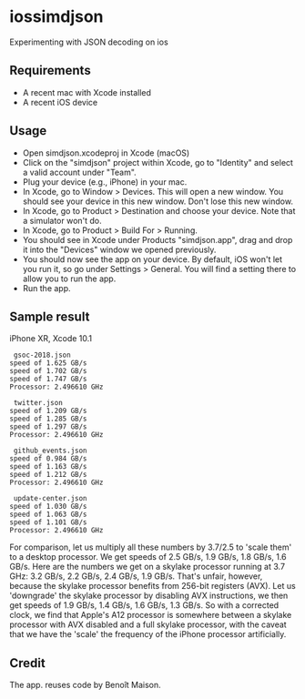 # iossimdjson
Experimenting with JSON decoding on ios 

## Requirements

- A recent mac with Xcode installed
- A recent iOS device


## Usage

- Open simdjson.xcodeproj in Xcode (macOS) 
- Click on the "simdjson" project within Xcode, go to "Identity" and select a valid account under "Team".
- Plug your device (e.g., iPhone) in your mac.
- In Xcode, go to Window > Devices. This will open a new window. You should see your device in this new window. Don't lose this new window.
- In Xcode, go to Product > Destination and choose your device. Note that a simulator won't do.
- In Xcode, go to Product > Build For > Running.
- You should see in Xcode under Products "simdjson.app", drag and drop it into the "Devices" window we opened previously.
- You should now see the app on your device. By default, iOS won't let you run it, so go under Settings > General. You will find a setting there to allow you to run the app.
- Run the app.

## Sample result

iPhone XR, Xcode 10.1
```
 gsoc-2018.json 
speed of 1.625 GB/s 
speed of 1.702 GB/s 
speed of 1.747 GB/s 
Processor: 2.496610 GHz 

 twitter.json 
speed of 1.209 GB/s 
speed of 1.285 GB/s 
speed of 1.297 GB/s 
Processor: 2.496610 GHz 

 github_events.json 
speed of 0.984 GB/s 
speed of 1.163 GB/s 
speed of 1.212 GB/s 
Processor: 2.496610 GHz 

 update-center.json 
speed of 1.030 GB/s 
speed of 1.063 GB/s 
speed of 1.101 GB/s 
Processor: 2.496610 GHz 
```

For comparison, let us multiply all these numbers by 3.7/2.5 to 'scale them' to a desktop processor.
We get speeds of 2.5 GB/s, 1.9 GB/s, 1.8 GB/s, 1.6 GB/s.
Here are the numbers we get on a skylake processor running at 3.7 GHz: 
3.2 GB/s, 2.2 GB/s, 2.4 GB/s, 1.9 GB/s.
That's unfair, however, because the skylake processor benefits from 256-bit registers (AVX).
Let us 'downgrade' the skylake processor by disabling AVX instructions, we then 
get speeds of 1.9 GB/s, 1.4 GB/s, 1.6 GB/s, 1.3 GB/s. So with a corrected clock, we find
that Apple's A12 processor is somewhere between a skylake processor with AVX disabled and
a full skylake processor, with the caveat that we have the 'scale' the frequency of the iPhone processor
artificially.



## Credit


The app. reuses code by Benoît Maison.
